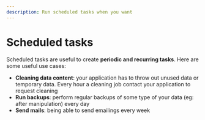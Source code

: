 ```yaml
---
description: Run scheduled tasks when you want
---
```


# Scheduled tasks

Scheduled tasks are useful to create **periodic and recurring tasks**. Here are some useful use cases:

* **Cleaning data content**: your application has to throw out unused data or temporary data. Every hour a cleaning job contact your application to request cleaning
* **Run backups**: perform regular backups of some type of your data \(eg: after manipulation\) every day
* **Send mails**: being able to send emailings every week









